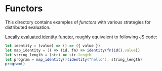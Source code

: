 # Functors

This directory contains examples of _functors_ with various strategies for distributed evaluation.

[Locally evaluated identity functor](identity-functor.amb), roughly equivalent to following JS code:

```javascript
let identity = (value) => () => ({ value })
let map_identity = () => (id, fn) => identity(fn(id().value))
let string_length = (str) => str.length
let program = map_identity()(identity("hello"), string_length)
program()
```
